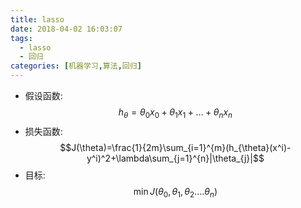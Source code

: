 ```yaml
---
title: lasso
date: 2018-04-02 16:03:07
tags: 
  - lasso
  - 回归
categories: [机器学习,算法,回归]
---
```




- 假设函数: $$h_{\theta}=\theta_{0}x_{0}+\theta_{1}x_{1}+…+\theta_{n}x_{n}$$
- 损失函数: $$J(\theta)=\frac{1}{2m}\sum_{i=1}^{m}(h_{\theta}(x^i)-y^i)^2+\lambda\sum_{j=1}^{n}|\theta_{j}|$$
- 目标: $$\min J(\theta_{0},\theta_{1},\theta_{2}….\theta_{n})$$


